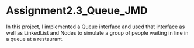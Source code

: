 # Assignment2.3_Queue_JMD

In this project, I implemented a Queue interface and used that interface as well as LinkedList and Nodes to simulate a group of people waiting in line
in a queue at a restaurant. 
